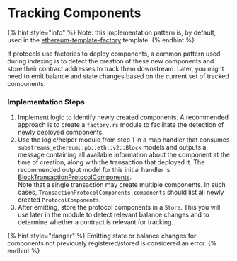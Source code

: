 # Tracking Components

{% hint style="info" %}
Note: this implementation pattern is, by default, used in the [ethereum-template-factory](https://github.com/propeller-heads/tycho-protocol-sdk/tree/503a83595ec1c69e7007167dfd36e2aacc88888c/substreams/ethereum-template-factory) template.
{% endhint %}

If protocols use factories to deploy components, a common pattern used during indexing is to detect the creation of these new components and store their contract addresses to track them downstream. Later, you might need to emit balance and state changes based on the current set of tracked components.

### Implementation Steps

1. Implement logic to identify newly created components. A recommended approach is to create a `factory.rs` module to facilitate the detection of newly deployed components.
2. Use the logic/helper module from step 1 in a map handler that consumes `substreams_ethereum::pb::eth::v2::Block` models and outputs a message containing all available information about the component at the time of creation, along with the transaction that deployed it. The recommended output model for this initial handler is [BlockTransactionProtocolComponents](https://github.com/propeller-heads/tycho-protocol-sdk/blob/503a83595ec1c69e7007167dfd36e2aacc88888c/proto/tycho/evm/v1/utils.proto#L38).\
   Note that a single transaction may create multiple components. In such cases, `TransactionProtocolComponents.components` should list all newly created `ProtocolComponents`.
3. After emitting, store the protocol components in a `Store`. This you will use later in the module to detect relevant balance changes and to determine whether a contract is relevant for tracking.

{% hint style="danger" %}
Emitting state or balance changes for components not previously registered/stored is considered an error.
{% endhint %}

